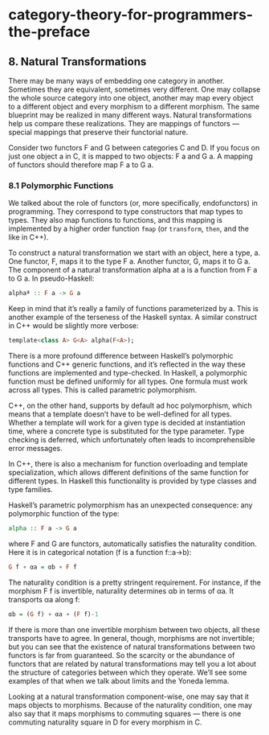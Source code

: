 # category-theory-for-programmers-the-preface

## 8. Natural Transformations

There may be many ways of embedding one category in another. Sometimes they are equivalent, sometimes very different. One may collapse the whole source category into one object, another may map every object to a different object and every morphism to a different morphism. The same blueprint may be realized in many different ways. Natural transformations help us compare these realizations. They are mappings of functors — special mappings that preserve their functorial nature.

Consider two functors F and G between categories C and D. If you focus on just one object a in C, it is mapped to two objects: F a and G a. A mapping of functors should therefore map F a to G a.

### 8.1 Polymorphic Functions

We talked about the role of functors (or, more specifically, endofunctors) in programming. They correspond to type constructors that map types to types. They also map functions to functions, and this mapping is implemented by a higher order function ```fmap``` (or ```transform```, ```then```, and the like in C++).

To construct a natural transformation we start with an object, here a type, a. One functor, F, maps it to the type F a. Another functor, G, maps it to G a. The component of a natural transformation alpha at a is a function from F a to G a. In pseudo-Haskell:

```haskell
alphaª :: F a -> G a
```

Keep in mind that it’s really a family of functions parameterized by a. This is another example of the terseness of the Haskell syntax. A similar construct in C++ would be slightly more verbose:

```haskell
template<class A> G<A> alpha(F<A>);
```

There is a more profound difference between Haskell’s polymorphic functions and C++ generic functions, and it’s reflected in the way these functions are implemented and type-checked. In Haskell, a polymorphic function must be defined uniformly for all types. One formula must work across all types. This is called parametric polymorphism.

C++, on the other hand, supports by default ad hoc polymorphism, which means that a template doesn’t have to be well-defined for all types. Whether a template will work for a given type is decided at instantiation time, where a concrete type is substituted for the type parameter. Type checking is deferred, which unfortunately often leads to incomprehensible error messages.

In C++, there is also a mechanism for function overloading and template specialization, which allows different definitions of the same function for different types. In Haskell this functionality is provided by type classes and type families.

Haskell’s parametric polymorphism has an unexpected consequence: any polymorphic function of the type:

```haskell
alpha :: F a -> G a
```

where F and G are functors, automatically satisfies the naturality condition. Here it is in categorical notation (f is a function f::a->b):

```haskell
G f ∘ αa = αb ∘ F f
```

The naturality condition is a pretty stringent requirement. For instance, if the morphism F f is invertible, naturality determines αb in terms of αa. It transports αa along f:

```haskell
αb = (G f) ∘ αa ∘ (F f)-1
```

If there is more than one invertible morphism between two objects, all these transports have to agree. In general, though, morphisms are not invertible; but you can see that the existence of natural transformations between two functors is far from guaranteed. So the scarcity or the abundance of functors that are related by natural transformations may tell you a lot about the structure of categories between which they operate. We’ll see some examples of that when we talk about limits and the Yoneda lemma.

Looking at a natural transformation component-wise, one may say that it maps objects to morphisms. Because of the naturality condition, one may also say that it maps morphisms to commuting squares — there is one commuting naturality square in D for every morphism in C.
